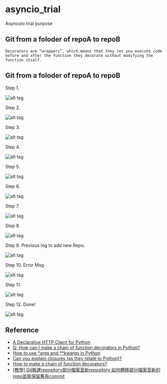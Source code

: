 # asyncio_trial
Asyncoio trial purpose

## Git from a foloder of repoA to repoB
``` 
Decorators are “wrappers”, which means that they let you execute code before and after the function they decorate without modifying the function itself.
``` 

## Git from a foloder of repoA to repoB 
Step 1. 

![alt tag](https://i.imgur.com/ERx0VpM.jpg)

Step 2. 

![alt tag](https://i.imgur.com/Y1fIuTL.jpg)

Step 3. 

![alt tag](https://i.imgur.com/8UduWdr.jpg)

Step 4. 

![alt tag](https://i.imgur.com/7gBHKId.jpg)

Step 5. 

![alt tag](https://i.imgur.com/6UjGeWY.jpg)

Step 6. 

![alt tag](https://i.imgur.com/TYWFkeZ.jpg)

Step 7. 

![alt tag](https://i.imgur.com/TCIvnia.jpg)

Step 8. 

![alt tag](https://i.imgur.com/ntbiEH8.jpg)

Step 9. Previous log to add new Repo.

![alt tag](https://i.imgur.com/21of7W5.jpg)

Step 10. Error Msg

![alt tag](https://i.imgur.com/rCbMWOd.jpg)

Step 11. 

![alt tag](https://i.imgur.com/9CRpPGi.jpg)

Step 12. Done!

![alt tag](https://i.imgur.com/manguxu.jpg)

## Reference 
* [A Declarative HTTP Client for Python](https://github.com/prkumar/uplink)
* [Q: How can I make a chain of function decorators in Python?](https://gist.github.com/Zearin/2f40b7b9cfc51132851a)
* [How to use *args and **kwargs in Python](http://www.saltycrane.com/blog/2008/01/how-to-use-args-and-kwargs-in-python/)
* [Can you explain closures (as they relate to Python)?](https://stackoverflow.com/questions/13857/can-you-explain-closures-as-they-relate-to-python)
* [How to make a chain of function decorators?](https://stackoverflow.com/questions/739654/how-to-make-a-chain-of-function-decorators#answer-739665)
* [[教學] Git搬運repository部分檔案至新repository 如何轉移部分檔案至新的repo並能保留舊有commit](https://xenby.com/b/126-%E6%95%99%E5%AD%B8-git%E6%90%AC%E9%81%8Brepository%E9%83%A8%E5%88%86%E6%AA%94%E6%A1%88%E8%87%B3%E6%96%B0repository)